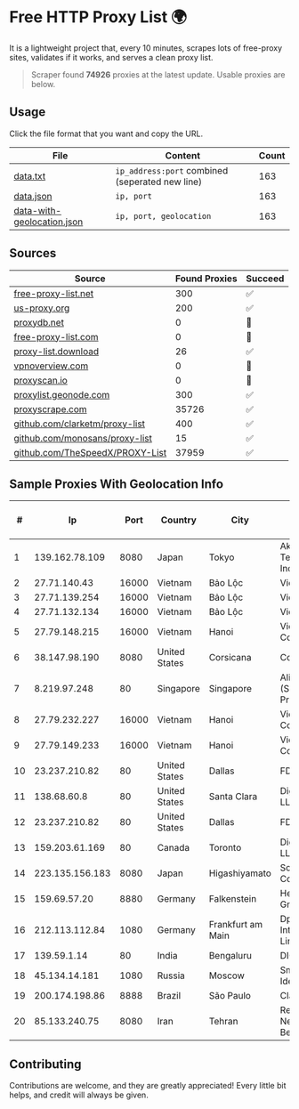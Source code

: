 
# Free HTTP Proxy List 🌍

It is a lightweight project that, every 10 minutes, scrapes lots of free-proxy sites, validates if it works, and serves a clean proxy list.


> Scraper found **74926** proxies at the latest update. Usable proxies are below.

## Usage

Click the file format that you want and copy the URL.


|File|Content|Count|
|----|-------|-----|
|[data.txt](https://raw.githubusercontent.com/themiralay/Proxy-List-World/master/data.txt)|`ip_address:port` combined (seperated new line)|163|
|[data.json](https://raw.githubusercontent.com/themiralay/Proxy-List-World/master/data.json)|`ip, port`|163|
|[data-with-geolocation.json](https://raw.githubusercontent.com/themiralay/Proxy-List-World/master/data-with-geolocation.json)|`ip, port, geolocation`|163|

## Sources

|Source|Found Proxies|Succeed|
|------|-------------|-------|
|[free-proxy-list.net](https://free-proxy-list.net)|300|✅|
|[us-proxy.org](https://www.us-proxy.org)|200|✅|
|[proxydb.net](http://proxydb.net)|0|🚫|
|[free-proxy-list.com](https://free-proxy-list.com/?page=&port=&type%5B%5D=http&type%5B%5D=https&up_time=0&search=Search)|0|🚫|
|[proxy-list.download](https://www.proxy-list.download/HTTP)|26|✅|
|[vpnoverview.com](https://vpnoverview.com/privacy/anonymous-browsing/free-proxy-servers)|0|🚫|
|[proxyscan.io](https://www.proxyscan.io)|0|🚫|
|[proxylist.geonode.com](https://proxylist.geonode.com/api/proxy-list?limit=300&page=1&sort_by=lastChecked&sort_type=desc&protocols=http,https)|300|✅|
|[proxyscrape.com](https://api.proxyscrape.com/v2/?request=displayproxies&protocol=http&timeout=10000&country=all&ssl=all&anonymity=all)|35726|✅|
|[github.com/clarketm/proxy-list](https://raw.githubusercontent.com/clarketm/proxy-list/master/proxy-list-raw.txt)|400|✅|
|[github.com/monosans/proxy-list](https://raw.githubusercontent.com/monosans/proxy-list/main/proxies/http.txt)|15|✅|
|[github.com/TheSpeedX/PROXY-List](https://raw.githubusercontent.com/TheSpeedX/PROXY-List/master/http.txt)|37959|✅|


## Sample Proxies With Geolocation Info

|#|Ip|Port|Country|City|Internet Service Provider|
|-|--|----|-------|----|-------------------------|
|1|139.162.78.109|8080|Japan|Tokyo|Akamai Technologies, Inc.|
|2|27.71.140.43|16000|Vietnam|Bảo Lộc|Viettel Group|
|3|27.71.139.254|16000|Vietnam|Bảo Lộc|Viettel Group|
|4|27.71.132.134|16000|Vietnam|Bảo Lộc|Viettel Group|
|5|27.79.148.215|16000|Vietnam|Hanoi|Viettel Corporation|
|6|38.147.98.190|8080|United States|Corsicana|Corsicana ISD|
|7|8.219.97.248|80|Singapore|Singapore|Alibaba Cloud (Singapore) Private Limited|
|8|27.79.232.227|16000|Vietnam|Hanoi|Viettel Corporation|
|9|27.79.149.233|16000|Vietnam|Hanoi|Viettel Corporation|
|10|23.237.210.82|80|United States|Dallas|FDCservers.net|
|11|138.68.60.8|80|United States|Santa Clara|DigitalOcean, LLC|
|12|23.237.210.82|80|United States|Dallas|FDCservers.net|
|13|159.203.61.169|80|Canada|Toronto|DigitalOcean, LLC|
|14|223.135.156.183|8080|Japan|Higashiyamato|So-net Corporation|
|15|159.69.57.20|8880|Germany|Falkenstein|Hetzner Online GmbH|
|16|212.113.112.84|1080|Germany|Frankfurt am Main|DpkgSoft International Limited|
|17|139.59.1.14|80|India|Bengaluru|DIGITALOCEAN|
|18|45.134.14.181|1080|Russia|Moscow|Smart Digital Ideas DOO|
|19|200.174.198.86|8888|Brazil|São Paulo|Claro S.A|
|20|85.133.240.75|8080|Iran|Tehran|Respina Networks & Beyond PJSC|



## Contributing

Contributions are welcome, and they are greatly appreciated! Every
little bit helps, and credit will always be given.

